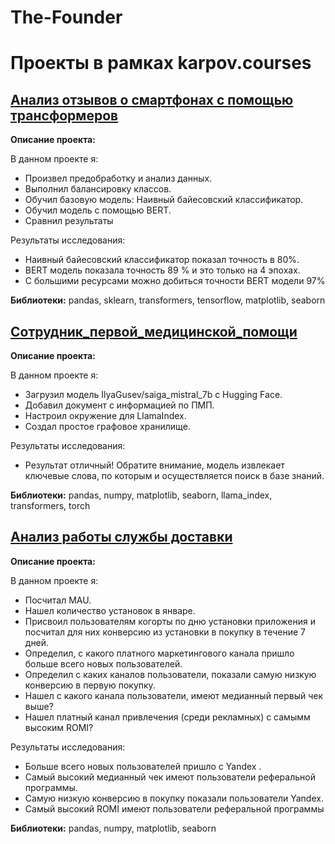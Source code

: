 # The-Founder

# Проекты в рамках karpov.courses
## [Анализ отзывов о смартфонах с помощью трансформеров](https://github.com/KonstantinBykov/The-Founder/blob/main/%D0%90%D0%BD%D0%B0%D0%BB%D0%B8%D0%B7%20%D0%BE%D1%82%D0%B7%D1%8B%D0%B2%D0%BE%D0%B2%20%D0%BD%D0%B0%20%D1%81%D0%BC%D0%B0%D1%80%D1%82%D1%84%D0%BE%D0%BD%D1%8B%20%D1%81%20%D0%BF%D0%BE%D0%BC%D0%BE%D1%89%D1%8C%D1%8E%20%D1%82%D1%80%D0%B0%D0%BD%D1%81%D1%84%D0%BE%D1%80%D0%BC%D0%B5%D1%80%D0%BE%D0%B2%20BERT.ipynb)
**Описание проекта:**

В данном проекте я:

- Произвел предобработку и анализ данных.
- Выполнил балансировку классов.
- Обучил базовую модель: Наивный байесовский классификатор.
- Обучил модель с помощью BERT.
- Сравнил результаты

Результаты исследования:  
- Наивный байесовский классификатор показал точность в 80%.
- BERT модель показала точность 89 % и это только на 4 эпохах.
- С большими ресурсами можно добиться точности BERT модели 97%

**Библиотеки:** pandas, sklearn, transformers, tensorflow, matplotlib, seaborn

## [Сотрудник_первой_медицинской_помощи](https://github.com/KonstantinBykov/The-Founder/blob/main/%D0%A1%D0%BE%D1%82%D1%80%D1%83%D0%B4%D0%BD%D0%B8%D0%BA_%D0%BF%D0%B5%D1%80%D0%B2%D0%BE%D0%B9_%D0%BC%D0%B5%D0%B4%D0%B8%D1%86%D0%B8%D0%BD%D1%81%D0%BA%D0%BE%D0%B9_%D0%BF%D0%BE%D0%BC%D0%BE%D1%89%D0%B8.ipynb)
**Описание проекта:**

В данном проекте я:

- Загрузил модель IlyaGusev/saiga_mistral_7b с Hugging Face.
- Добавил документ с информацией по ПМП.
- Настроил окружение для LlamaIndex.
- Создал простое графовое хранилище.

Результаты исследования:  
- Результат отличный! Обратите внимание, модель извлекает ключевые слова, по которым и осуществляется поиск в базе знаний.

**Библиотеки:** pandas, numpy, matplotlib, seaborn, llama_index, transformers, torch

## [Анализ работы службы доставки](https://github.com/KonstantinBykov/karpov.courses-projects/blob/master/delivery%20analysis.ipynb)
**Описание проекта:**

В данном проекте я:

- Посчитал MAU.
- Нашел количество установок в январе.
- Присвоил пользователям когорты по дню установки приложения и посчитал для них конверсию из установки в покупку в течение 7 дней.
- Определил, с какого платного маркетингового канала пришло больше всего новых пользователей.
- Определил с каких каналов пользователи, показали самую низкую конверсию в первую покупку.
- Нашел с какого канала пользователи, имеют медианный первый чек выше?
- Нашел платный канал привлечения (среди рекламных) с самымм высоким ROMI?

Результаты исследования:  
- Больше всего новых пользователей пришло с Yandex .
- Самый высокий медианный чек имеют пользователи реферальной программы.
- Самую низкую конверсию в покупку показали пользователи Yandex.
- Cамый высокий ROMI имеют пользователи реферальной программы

**Библиотеки:** pandas, numpy, matplotlib, seaborn
